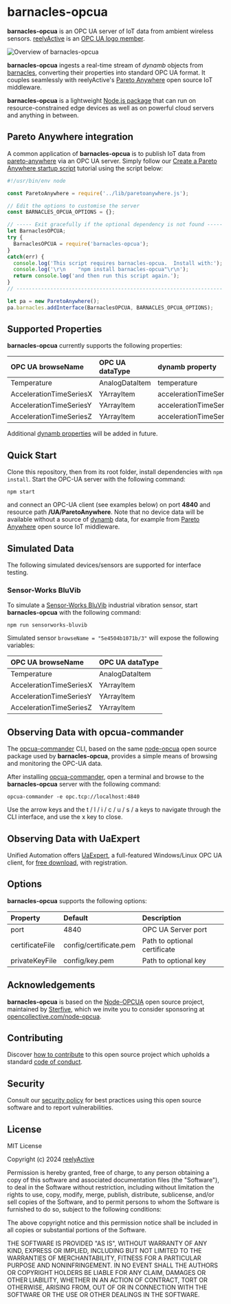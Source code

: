 barnacles-opcua
===============

__barnacles-opcua__ is an OPC UA server of IoT data from ambient wireless sensors.  [reelyActive](https://www.reelyactive.com) is an [OPC UA logo member](https://opcfoundation.org/members/view/7804).

![Overview of barnacles-opcua](https://reelyactive.github.io/barnacles-opcua/images/overview.png)

__barnacles-opcua__ ingests a real-time stream of _dynamb_ objects from [barnacles](https://github.com/reelyactive/barnacles/), converting their properties into standard OPC UA format.  It couples seamlessly with reelyActive's [Pareto Anywhere](https://www.reelyactive.com/pareto/anywhere/) open source IoT middleware.

__barnacles-opcua__ is a lightweight [Node.js package](https://www.npmjs.com/package/barnacles-opcua) that can run on resource-constrained edge devices as well as on powerful cloud servers and anything in between.


Pareto Anywhere integration
---------------------------

A common application of __barnacles-opcua__ is to publish IoT data from [pareto-anywhere](https://github.com/reelyactive/pareto-anywhere) via an OPC UA server.  Simply follow our [Create a Pareto Anywhere startup script](https://reelyactive.github.io/diy/pareto-anywhere-startup-script/) tutorial using the script below:

```javascript
#!/usr/bin/env node

const ParetoAnywhere = require('../lib/paretoanywhere.js');

// Edit the options to customise the server
const BARNACLES_OPCUA_OPTIONS = {};

// ----- Exit gracefully if the optional dependency is not found -----
let BarnaclesOPCUA;
try {
  BarnaclesOPCUA = require('barnacles-opcua');
}
catch(err) {
  console.log('This script requires barnacles-opcua.  Install with:');
  console.log('\r\n    "npm install barnacles-opcua"\r\n');
  return console.log('and then run this script again.');
}
// -------------------------------------------------------------------

let pa = new ParetoAnywhere();
pa.barnacles.addInterface(BarnaclesOPCUA, BARNACLES_OPCUA_OPTIONS);
```

Supported Properties
--------------------

__barnacles-opcua__ currently supports the following properties:

| OPC UA browseName       | OPC UA dataType | dynamb property        |
|:------------------------|:----------------|:-----------------------|
| Temperature             | AnalogDataItem  | temperature            |
| AccelerationTimeSeriesX | YArrayItem      | accelerationTimeSeries |
| AccelerationTimeSeriesY | YArrayItem      | accelerationTimeSeries |
| AccelerationTimeSeriesZ | YArrayItem      | accelerationTimeSeries |

Additional [dynamb properties](https://reelyactive.github.io/diy/cheatsheet/#dynamb) will be added in future.


Quick Start
-----------

Clone this repository, then from its root folder, install dependencies with `npm install`.  Start the OPC-UA server with the following command:

    npm start

and connect an OPC-UA client (see examples below) on port __4840__ and resource path __/UA/ParetoAnywhere__.  Note that no device data will be available without a source of [dynamb](https://reelyactive.github.io/diy/cheatsheet/#dynamb) data, for example from [Pareto Anywhere](https://www.reelyactive.com/pareto/anywhere/) open source IoT middleware.


Simulated Data
--------------

The following simulated devices/sensors are supported for interface testing.

### Sensor-Works BluVib

To simulate a [Sensor-Works BluVib](https://www.sensor-works.com/products/) industrial vibration sensor, start __barnacles-opcua__ with the following command:

    npm run sensorworks-bluvib

Simulated sensor `browseName = "5e4504b1071b/3"` will expose the following variables:

| OPC UA browseName       | OPC UA dataType |
|:------------------------|:----------------|
| Temperature             | AnalogDataItem  |
| AccelerationTimeSeriesX | YArrayItem      |
| AccelerationTimeSeriesY | YArrayItem      |
| AccelerationTimeSeriesZ | YArrayItem      |


Observing Data with opcua-commander
-----------------------------------

The [opcua-commander](https://github.com/node-opcua/opcua-commander) CLI, based on the same [node-opcua](https://github.com/node-opcua/node-opcua) open source package used by __barnacles-opcua__, provides a simple means of browsing and monitoring the OPC-UA data.

After installing [opcua-commander](https://github.com/node-opcua/opcua-commander), open a terminal and browse to the __barnacles-opcua__ server with the following command:

    opcua-commander -e opc.tcp://localhost:4840

Use the arrow keys and the t / l / i / c / u / s / a keys to navigate through the CLI interface, and use the x key to close.


Observing Data with UaExpert
----------------------------

Unified Automation offers [UaExpert](https://www.unified-automation.com/products/development-tools/uaexpert.html), a full-featured Windows/Linux OPC UA client, for [free download](https://www.unified-automation.com/downloads/opc-ua-clients.html), with registration.


Options
-------

__barnacles-opcua__ supports the following options:

| Property        | Default                    | Description                   | 
|:----------------|:---------------------------|:------------------------------|
| port            | 4840                       | OPC UA Server port            |
| certificateFile | config/certificate.pem     | Path to optional certificate  |
| privateKeyFile  | config/key.pem             | Path to optional key          |


Acknowledgements
----------------

__barnacles-opcua__ is based on the [Node-OPCUA](https://node-opcua.github.io/) open source project, maintained by [Sterfive](https://www.sterfive.com), which we invite you to consider sponsoring at [opencollective.com/node-opcua](https://opencollective.com/node-opcua).


Contributing
------------

Discover [how to contribute](CONTRIBUTING.md) to this open source project which upholds a standard [code of conduct](CODE_OF_CONDUCT.md).


Security
--------

Consult our [security policy](SECURITY.md) for best practices using this open source software and to report vulnerabilities.


License
-------

MIT License

Copyright (c) 2024 [reelyActive](https://www.reelyactive.com)

Permission is hereby granted, free of charge, to any person obtaining a copy of this software and associated documentation files (the "Software"), to deal in the Software without restriction, including without limitation the rights to use, copy, modify, merge, publish, distribute, sublicense, and/or sell copies of the Software, and to permit persons to whom the Software is furnished to do so, subject to the following conditions:

The above copyright notice and this permission notice shall be included in all copies or substantial portions of the Software.

THE SOFTWARE IS PROVIDED "AS IS", WITHOUT WARRANTY OF ANY KIND, EXPRESS OR 
IMPLIED, INCLUDING BUT NOT LIMITED TO THE WARRANTIES OF MERCHANTABILITY, 
FITNESS FOR A PARTICULAR PURPOSE AND NONINFRINGEMENT. IN NO EVENT SHALL THE 
AUTHORS OR COPYRIGHT HOLDERS BE LIABLE FOR ANY CLAIM, DAMAGES OR OTHER 
LIABILITY, WHETHER IN AN ACTION OF CONTRACT, TORT OR OTHERWISE, ARISING FROM, 
OUT OF OR IN CONNECTION WITH THE SOFTWARE OR THE USE OR OTHER DEALINGS IN 
THE SOFTWARE.